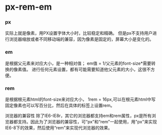 # px-rem-em

### px
实际上就是像素，用PX设置字体大小时，比较稳定和精确。
但是px不支持用户进行浏览器缩放或者不同移动端的兼容，因为像素是固定的，屏幕大小是变化的。


### em
是根据父元素来对应大小，是一种相对值；
em值 = 1/父元素的font-size*需要转换的像素值。
进行任何元素设置，都有可能需要知道他父元素的大小，这很不方便。

### rem
是根据根元素html的font-size来对应大小，
1rem = 16px,可以在根元素html中写固定像素也可以写百分比，然后在具体的标签上设置rem。

浏览器的兼容性 
除了IE6-IE8r，其它的浏览器都支持em和rem属性，px是所有浏览器都支持。因此为了浏览器的兼容性，可“px”和“rem”一起使用，用"px"来实现IE6-8下的效果，然后使用“rem”来实现代浏览器的效果。